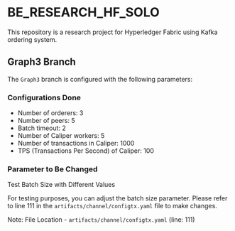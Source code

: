 # BE_RESEARCH_HF_SOLO

This repository is a research project for Hyperledger Fabric using Kafka ordering system.

## Graph3 Branch

The `Graph3` branch is configured with the following parameters:

### Configurations Done
- Number of orderers: 3
- Number of peers: 5
- Batch timeout: 2
- Number of Caliper workers: 5
- Number of transactions in Caliper: 1000
- TPS (Transactions Per Second) of Caliper: 100

### Parameter to Be Changed
Test Batch Size with Different Values

For testing purposes, you can adjust the batch size parameter. Please refer to line 111 in the `artifacts/channel/configtx.yaml` file to make changes.

Note: File Location - `artifacts/channel/configtx.yaml` (line: 111)
